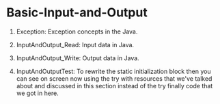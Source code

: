 # Basic-Input-and-Output

1. Exception: Exception concepts in the Java.

2. InputAndOutput_Read: Input data in Java.

3. InputAndOutput_Write: Output data in Java.

4. InputAndOutputTest: To rewrite the static initialization block then you can see on screen now using the try with resources that we've talked about and discussed in this section instead of the try finally code that we got in here.

